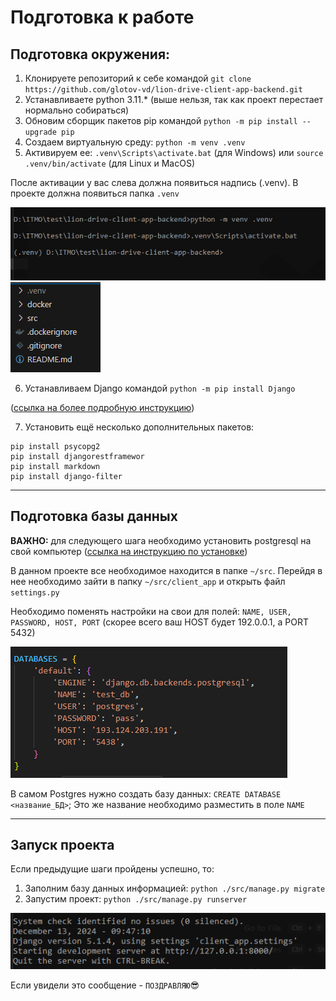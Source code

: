 # Подготовка к работе

## Подготовка окружения:
1. Клонируете репозиторий к себе командой `git clone https://github.com/glotov-vd/lion-drive-client-app-backend.git`
2. Устанавливаете python 3.11.* (выше нельзя, так как проект перестает нормально собираться)
3. Обновим сборщик пакетов pip командой `python -m pip install --upgrade pip`
4. Создаем виртуальную среду: `python -m venv .venv`
5. Активируем ее: `.venv\Scripts\activate.bat` (для Windows) или `source .venv/bin/activate` (для Linux и MacOS)

После активации у вас слева должна появиться надпись (.venv). В проекте должна появиться папка `.venv`

![img.png](img.png)
![img_1.png](img_1.png)

6. Устанавливаем Django командой `python -m pip install Django`

([ссылка на более подробную инструкцию](https://metanit.com/python/django/1.2.php))

7. Установить ещё несколько дополнительных пакетов:

```
pip install psycopg2
pip install djangorestframewor
pip install markdown 
pip install django-filter 
```

---
## Подготовка базы данных

**ВАЖНО:** для следующего шага необходимо установить postgresql на свой компьютер
([ссылка на инструкцию по установке](https://metanit.com/sql/postgresql/1.1.php))

В данном проекте все необходимое находится в папке `~/src`. 
Перейдя в нее необходимо зайти в папку `~/src/client_app` и открыть файл `settings.py`

Необходимо поменять настройки на свои для полей: `NAME, USER, PASSWORD, HOST, PORT`
(скорее всего ваш HOST будет 192.0.0.1, а PORT 5432)

![img_2.png](img_2.png)

В самом Postgres нужно создать базу данных: `CREATE DATABASE <название_БД>`;
Это же название необходимо разместить в поле `NAME`

---
## Запуск проекта

Если предыдущие шаги пройдены успешно, то:

1. Заполним базу данных информацией: `python ./src/manage.py migrate`
2. Запустим проект: `python ./src/manage.py runserver`

![img_3.png](img_3.png)

Если увидели это сообщение - `ПОЗДРАВЛЯЮ`😎